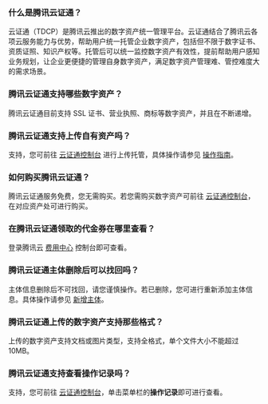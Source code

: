 ### 什么是腾讯云证通？			
云证通（TDCP）是腾讯云推出的数字资产统一管理平台。云证通结合了腾讯云各项云服务能力与优势，帮助用户统一托管企业数字资产，包括但不限于数字证书、资质证照、知识产权等。托管后可以统一监控数字资产有效性，提前帮助用户感知业务规划，让企业更便捷的管理自身数字资产，满足数字资产管理难、管控难度大的需求场景。

### 腾讯云证通支持哪些数字资产？
腾讯云证通目前支持 SSL 证书、营业执照、商标等数字资产，并且在不断递增。

### 腾讯云证通支持上传自有资产吗？
支持，您可前往 [云证通控制台](https://console.cloud.tencent.com/tdcp) 进行上传托管，具体操作请参见 [操作指南](https://cloud.tencent.com/document/product/1470/60198)。

### 如何购买腾讯云证通？
腾讯云证通服务免费，您无需购买。若您需购买数字资产可前往 [云证通控制台](https://console.cloud.tencent.com/tdcp)，在对应资产处可进行购买。

### 在腾讯云证通领取的代金券在哪里查看？
登录腾讯云 [费用中心](https://console.cloud.tencent.com/expense/voucher) 控制台即可查看。

### 腾讯云证通主体删除后可以找回吗？
主体信息删除后不可找回，请您谨慎操作。若已删除，您可进行重新添加主体信息。具体操作请参见 [新增主体](https://tcloud-doc.isd.com/document/product/1470/60199#.E6.96.B0.E5.A2.9E.E4.B8.BB.E4.BD.93)。

### 腾讯云证通上传的数字资产支持那些格式？
上传的数字资产支持文档或图片类型，支持全格式，单个文件大小不能超过10MB。

### 腾讯云证通支持查看操作记录吗？
支持，您可前往 [云证通控制台](https://console.cloud.tencent.com/tdcp)，单击菜单栏的**操作记录**即可进行查看。


